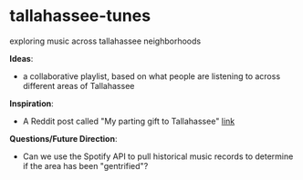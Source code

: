 # tallahassee-tunes
exploring music across tallahassee neighborhoods

**Ideas**: 
- a collaborative playlist, based on what people are listening to across different areas of Tallahassee

**Inspiration**:
- A Reddit post called "My parting gift to Tallahassee" [link](https://www.reddit.com/r/Tallahassee/comments/qth6ut/my_parting_gift_to_tallahassee/)

**Questions/Future Direction**:
- Can we use the Spotify API to pull historical music records to determine if the area has been "gentrified"?
